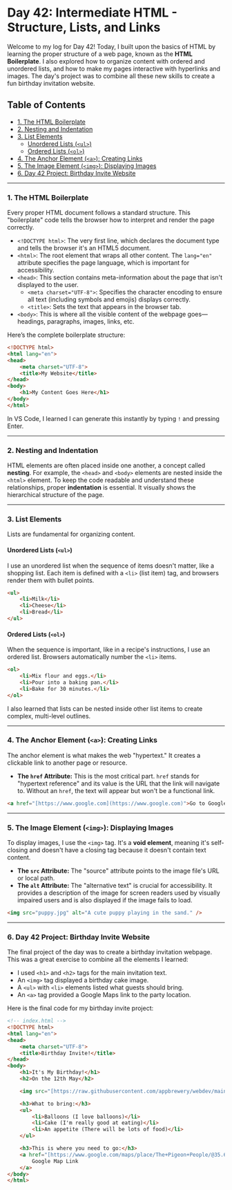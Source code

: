 # Day 42: Intermediate HTML - Structure, Lists, and Links

Welcome to my log for Day 42! Today, I built upon the basics of HTML by learning the proper structure of a web page, known as the **HTML Boilerplate**. I also explored how to organize content with ordered and unordered lists, and how to make my pages interactive with hyperlinks and images. The day's project was to combine all these new skills to create a fun birthday invitation website.


## Table of Contents
- [1. The HTML Boilerplate](#1-the-html-boilerplate)
- [2. Nesting and Indentation](#2-nesting-and-indentation)
- [3. List Elements](#3-list-elements)
  - [Unordered Lists (`<ul>`)](#unordered-lists-ul)
  - [Ordered Lists (`<ol>`)](#ordered-lists-ol)
- [4. The Anchor Element (`<a>`): Creating Links](#4-the-anchor-element-a-creating-links)
- [5. The Image Element (`<img>`): Displaying Images](#5-the-image-element-img-displaying-images)
- [6. Day 42 Project: Birthday Invite Website](#6-day-42-project-birthday-invite-website)

---

### 1. The HTML Boilerplate
Every proper HTML document follows a standard structure. This "boilerplate" code tells the browser how to interpret and render the page correctly.

-   `<!DOCTYPE html>`: The very first line, which declares the document type and tells the browser it's an HTML5 document.
-   `<html>`: The root element that wraps all other content. The `lang="en"` attribute specifies the page language, which is important for accessibility.
-   `<head>`: This section contains meta-information about the page that isn't displayed to the user.
    -   `<meta charset="UTF-8">`: Specifies the character encoding to ensure all text (including symbols and emojis) displays correctly.
    -   `<title>`: Sets the text that appears in the browser tab.
-   `<body>`: This is where all the visible content of the webpage goes—headings, paragraphs, images, links, etc.

Here’s the complete boilerplate structure:
```html
<!DOCTYPE html>
<html lang="en">
<head>
    <meta charset="UTF-8">
    <title>My Website</title>
</head>
<body>
    <h1>My Content Goes Here</h1>
</body>
</html>
```
In VS Code, I learned I can generate this instantly by typing `!` and pressing Enter.

---

### 2. Nesting and Indentation
HTML elements are often placed inside one another, a concept called **nesting**. For example, the `<head>` and `<body>` elements are nested inside the `<html>` element. To keep the code readable and understand these relationships, proper **indentation** is essential. It visually shows the hierarchical structure of the page.

---

### 3. List Elements
Lists are fundamental for organizing content.

#### Unordered Lists (`<ul>`)
I use an unordered list when the sequence of items doesn't matter, like a shopping list. Each item is defined with a `<li>` (list item) tag, and browsers render them with bullet points.

```html
<ul>
    <li>Milk</li>
    <li>Cheese</li>
    <li>Bread</li>
</ul>
```

#### Ordered Lists (`<ol>`)
When the sequence is important, like in a recipe's instructions, I use an ordered list. Browsers automatically number the `<li>` items.

```html
<ol>
    <li>Mix flour and eggs.</li>
    <li>Pour into a baking pan.</li>
    <li>Bake for 30 minutes.</li>
</ol>
```
I also learned that lists can be nested inside other list items to create complex, multi-level outlines.

---

### 4. The Anchor Element (`<a>`): Creating Links
The anchor element is what makes the web "hypertext." It creates a clickable link to another page or resource.

-   **The `href` Attribute:** This is the most critical part. `href` stands for "hypertext reference" and its value is the URL that the link will navigate to. Without an `href`, the text will appear but won't be a functional link.

```html
<a href="[https://www.google.com](https://www.google.com)">Go to Google</a>
```

---

### 5. The Image Element (`<img>`): Displaying Images
To display images, I use the `<img>` tag. It's a **void element**, meaning it's self-closing and doesn't have a closing tag because it doesn't contain text content.

-   **The `src` Attribute:** The "source" attribute points to the image file's URL or local path.
-   **The `alt` Attribute:** The "alternative text" is crucial for accessibility. It provides a description of the image for screen readers used by visually impaired users and is also displayed if the image fails to load.

```html
<img src="puppy.jpg" alt="A cute puppy playing in the sand." />
```

---

### 6. Day 42 Project: Birthday Invite Website
The final project of the day was to create a birthday invitation webpage. This was a great exercise to combine all the elements I learned:
-   I used `<h1>` and `<h2>` tags for the main invitation text.
-   An `<img>` tag displayed a birthday cake image.
-   A `<ul>` with `<li>` elements listed what guests should bring.
-   An `<a>` tag provided a Google Maps link to the party location.

Here is the final code for my birthday invite project:

```html
<!-- index.html -->
<!DOCTYPE html>
<html lang="en">
<head>
    <meta charset="UTF-8">
    <title>Birthday Invite!</title>
</head>
<body>
    <h1>It's My Birthday!</h1>
    <h2>On the 12th May</h2>

    <img src="[https://raw.githubusercontent.com/appbrewery/webdev/main/birthday-cake3.4.jpeg](https://raw.githubusercontent.com/appbrewery/webdev/main/birthday-cake3.4.jpeg)" alt="A purple birthday cake with candles" />

    <h3>What to bring:</h3>
    <ul>
        <li>Balloons (I love balloons)</li>
        <li>Cake (I'm really good at eating)</li>
        <li>An appetite (There will be lots of food)</li>
    </ul>

    <h3>This is where you need to go:</h3>
    <a href="[https://www.google.com/maps/place/The+Pigeon+People/@35.672851,139.712613,17z/data=!4m14!1m7!3m6!1s0x60188c9a00539b2d:0x893521990c34515!2sThe+Pigeon+People!8m2!3d35.672851!4d139.7151879!16s%2Fg%2F11sb3m6x_2!3m5!1s0x60188c9a00539b2d:0x893521990c34515!8m2!3d35.672851!4d139.7151879!16s%2Fg%2F11sb3m6x_2?entry=ttu](https://www.google.com/maps/place/The+Pigeon+People/@35.672851,139.712613,17z/data=!4m14!1m7!3m6!1s0x60188c9a00539b2d:0x893521990c34515!2sThe+Pigeon+People!8m2!3d35.672851!4d139.7151879!16s%2Fg%2F11sb3m6x_2!3m5!1s0x60188c9a00539b2d:0x893521990c34515!8m2!3d35.672851!4d139.7151879!16s%2Fg%2F11sb3m6x_2?entry=ttu)">
        Google Map Link
    </a>
</body>
</html>
```